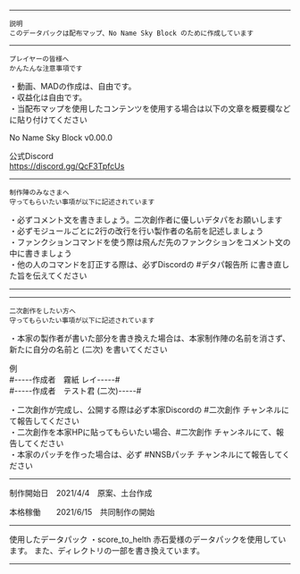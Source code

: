 ---------------------------------------------------------------------------------------------------------

    説明
    このデータパックは配布マップ、No Name Sky Block のために作成しています
    
----------------------------------------------------------------------------------------------------------

    プレイヤーの皆様へ
    かんたんな注意事項です

・動画、MADの作成は、自由です。  
・収益化は自由です。  
・当配布マップを使用したコンテンツを使用する場合は以下の文章を概要欄などに貼り付けてください  
  
No Name Sky Block v0.00.0  
  
公式Discord  
https://discord.gg/QcF3TpfcUs  
  
-----------------------------------------------------------------------------------------------------------
                                                                
    制作陣のみなさまへ                     
    守ってもらいたい事項が以下に記述されています

・必ずコメント文を書きましょう。二次創作者に優しいデタパをお願いします  
・必ずモジュールごとに2行の改行を行い製作者の名前を記述しましょう  
・ファンクションコマンドを使う際は飛んだ先のファンクションをコメント文の中に書きましょう  
・他の人のコマンドを訂正する際は、必ずDiscordの #デタパ報告所 に書き直した旨を伝えてください  
  
-----------------------------------------------------------------------------------------------------------
-----------------------------------------------------------------------------------------------------------
  
    二次創作をしたい方へ
    守ってもらいたい事項が以下に記述されています 
  
・本家の製作者が書いた部分を書き換えた場合は、本家制作陣の名前を消さず、新たに自分の名前と (二次) を書いてください  
  
  例  
  #-----作成者　霧紙 レイ-----#  
  #-----作成者　テスト君 (二次)-----#  
  
・二次創作が完成し、公開する際は必ず本家Discordの #二次創作 チャンネルにて報告してください  
・二次創作を本家HPに貼ってもらいたい場合、#二次創作 チャンネルにて、報告してください  
・本家のパッチを作った場合は、必ず #NNSBパッチ チャンネルにて報告してください  
  
  
-----------------------------------------------------------------------------------------------------------


制作開始日　2021/4/4　原案、土台作成  
  
本格稼働　　2021/6/15　共同制作の開始 


-----------------------------------------------------------------------------------------------------------

使用したデータパック
・score_to_helth
    赤石愛様のデータパックを使用しています。
    また、ディレクトリの一部を書き換えています。

-----------------------------------------------------------------------------------------------------------



 

